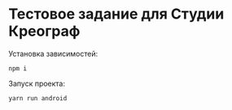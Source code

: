 # Тестовое задание для Студии Креограф

Установка зависимостей:

`npm i`

Запуск проекта:

`yarn run android`

